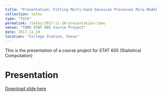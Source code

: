 ```yaml
---
title: "Presentation: Fitting Multi-band Gaussian Processes Mira Model with RSTAN (HMC)"
collection: talks
type: "Talk"
permalink: /talks/2017-11-20-presentation-tamu
venue: "TAMU STAT 605 Course Project"
date: 2017-11-20
location: "College Station, Texas"
---
```


This is the presentation of a course project for STAT 605 (Statistical Computation)

# Presentation

[Download slide here](http://zflin.github.io/files/STAT605_project_Mira_model.html)



